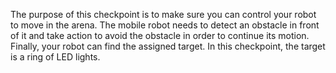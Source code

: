 The purpose of this checkpoint is to make sure you can control your
robot to move in the arena. The mobile robot needs to detect an obstacle
in front of it and take action to avoid the obstacle in order to continue its
motion.
Finally, your robot can find the assigned target. In this
checkpoint, the target is a ring of LED lights.